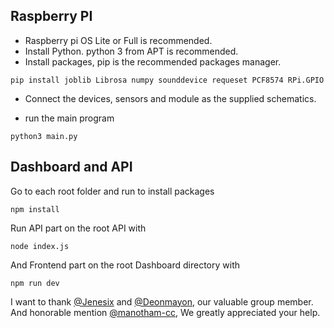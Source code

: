## Raspberry PI
- Raspberry pi OS Lite or Full is recommended.
- Install Python. python 3 from APT is recommended.
- Install packages, pip is the recommended packages manager.
```
pip install joblib Librosa numpy sounddevice requeset PCF8574 RPi.GPIO
```
- Connect the devices, sensors and module as the supplied schematics.
  
- run the main program
```
python3 main.py
```

## Dashboard and API
Go to each root folder and run to install packages
```
npm install
```

Run API part on the root API with
```
node index.js
```
And Frontend part on the root Dashboard directory with
```
npm run dev
```

I want to thank [@Jenesix](https://www.github.com/Jenesix) and [@Deonmayon](https://www.github.com/Deonmayon), our valuable group member. And honorable mention [@manotham-cc](https://www.github.com/manotham-cc), We greatly appreciated your help.
